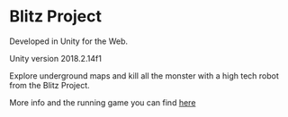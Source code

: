 # Blitz Project

Developed in Unity for the Web.

Unity version 2018.2.14f1

Explore underground maps and kill all the monster with a high tech robot from the Blitz Project.

More info and the running game you can find [here](https://larissastorck.itch.io/blitz-project)
